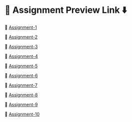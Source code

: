 # 🔗 Assignment Preview Link ⬇️

📂  [Assignment-1](https://js-jssignment-1.vercel.app/)

📂  [Assignment-2](https://assignment-2-seven-lime.vercel.app/)

📂  [Assignment-3](https://assignment-3-three-sigma.vercel.app/)

📂  [Assignment-4]()


📂  [Assignment-5]()


📂 [Assignment-6]()


📂  [Assignment-7]()


📂 [Assignment-8]()


📂 [Assignment-9]()

📂 [Assignment-10]()



